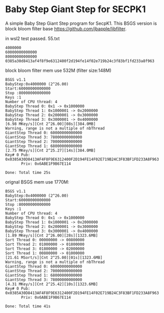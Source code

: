 # Baby Step Giant Step for SECPK1

A simple Baby Step Giant Step program for SecpK1.
This BSGS version is block bloom filter base https://github.com/jbapple/libfilter.

in wsl2 test passed.
55.txt
```
4000000
60000000000000
80000000000000
0385a30d8413af4f8f9e6312400f2d194fe14f02e719b24c3f83bf1fd233a8f963
```
block bloom filter mem use 532M (filter size:148M)
```
BSGS v1.1
BabyStep:0x4000000 (2^26.00)
Start:60000000000000
Stop :80000000000000
Keys :1
Number of CPU thread: 4
BabyStep Thread 0: 0x1 -> 0x1000000
BabyStep Thread 1: 0x1000001 -> 0x2000000
BabyStep Thread 2: 0x2000001 -> 0x3000000
BabyStep Thread 3: 0x3000001 -> 0x4000000
[6.98 MKey/s][Cnt 2^26.00][08s][384.0MB]
Warning, range is not a multiple of nbThread
GiantStep Thread 0: 60000000000000
GiantStep Thread 3: 78000000000000
GiantStep Thread 2: 70000000000000
GiantStep Thread 1: 68000000000000
[2.75 MKey/s][Cnt 2^25.27][14s][384.0MB]
Key# 0 Pub:  0x0385A30D8413AF4F8F9E6312400F2D194FE14F02E719B24C3F83BF1FD233A8F963
       Priv: 0x6ABE1F9B67E114

Done: Total time 25s
```

orignal BSGS mem use 1770M:
```
BSGS v1.1
BabyStep:0x4000000 (2^26.00)
Start:60000000000000
Stop :80000000000000
Keys :1
Number of CPU thread: 4
BabyStep Thread 0: 0x1 -> 0x1000000
BabyStep Thread 1: 0x1000001 -> 0x2000000
BabyStep Thread 2: 0x2000001 -> 0x3000000
BabyStep Thread 3: 0x3000001 -> 0x4000000
[1.89 MKey/s][Cnt 2^26.00][28s][1323.6MB]
Sort Thread 0: 00000000 -> 00800000
Sort Thread 2: 01000000 -> 01800000
Sort Thread 3: 01800000 -> 02000000
Sort Thread 1: 00800000 -> 01000000
[21.61 MSort/s][Cnt 2^25.00][01s][1323.6MB]
Warning, range is not a multiple of nbThread
GiantStep Thread 0: 60000000000000
GiantStep Thread 2: 70000000000000
GiantStep Thread 1: 68000000000000
GiantStep Thread 3: 78000000000000
[4.31 MKey/s][Cnt 2^25.42][10s][1323.6MB]
Key# 0 Pub:  0x0385A30D8413AF4F8F9E6312400F2D194FE14F02E719B24C3F83BF1FD233A8F963
       Priv: 0x6ABE1F9B67E114

Done: Total time 41s
```
